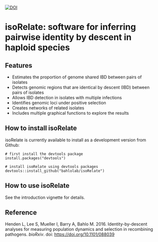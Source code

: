 [![DOI](https://zenodo.org/badge/DOI/10.5281/zenodo.197857.svg)](https://doi.org/10.5281/zenodo.197857)


# isoRelate: software for inferring pairwise identity by descent in haploid species


## Features

* Estimates the proportion of genome shared IBD between pairs of isolates
* Detects genomic regions that are identical by descent (IBD) between pairs of isolates
* Allows IBD detection in isolates with multiple infections
* Identifies genomic loci under positive selection
* Creates networks of related isolates
* Includes multiple graphical functions to explore the results


## How to install isoRelate

isoRelate is currently available to install as a development version from Github:

```{r}
# first install the devtools package
install.packages("devtools")

# install isoRelate using devtools packages
devtools::install_github("bahlolab/isoRelate")
```


## How to use isoRelate

See the introduction vignette for details.


## Reference

Henden L, Lee S, Mueller I, Barry A, Bahlo M. 2016. Identity-by-descent analyses for measuring population dynamics and selection in recombining pathogens. *bioRxiv*. doi: https://doi.org/10.1101/088039
